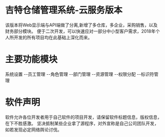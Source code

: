# 吉特仓储管理系统-云服务版本
该版本将Web显示端与API端做了分离,新增了多仓库，多企业，采购销售，以及财务部分模块。 便于二次开发，可以快速应对一部分中小型客户需求，2018年个人所开发的所有项目均在此基础上深化而来。

# 主要功能模块
系统设置
--员工管理
--角色管理
--部门管理
--资源管理
--权限分配
--标识符管理



# 软件声明
软件允许各位开发者用于自己软件的项目开发，请保留软件标题信息，版权信息，在下不胜感激。  坚决抵制某些企业拿了源程序，对外宣称是自己公司团队开发，如若发现必定网络舆论讨伐。
